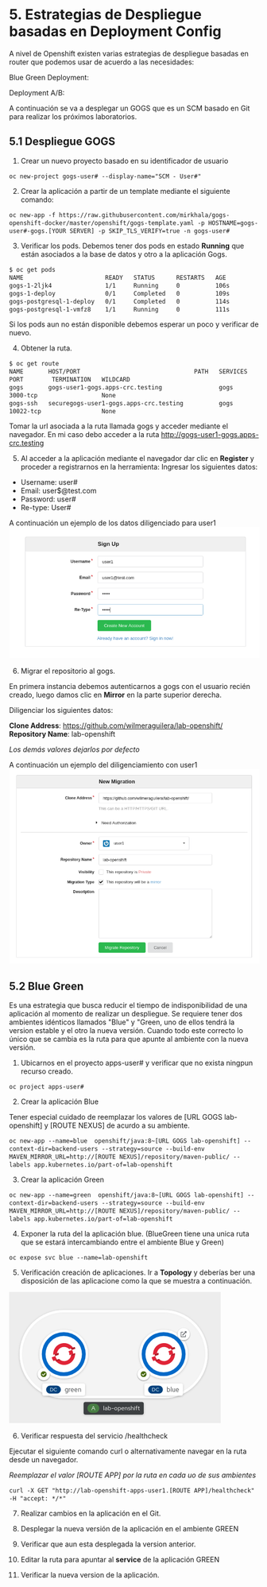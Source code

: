 # 5. Estrategias de Despliegue basadas en Deployment Config

A nivel de Openshift existen varias estrategias de despliegue basadas en router que podemos usar de acuerdo a las necesidades:

Blue Green Deployment:

Deployment A/B: 



A continuación se va a desplegar un GOGS que es un SCM basado en Git para realizar los próximos laboratorios.

## 5.1 Despliegue GOGS

1. Crear un nuevo proyecto basado en su identificador de usuario  
```shell script
oc new-project gogs-user# --display-name="SCM - User#"
```

2. Crear la aplicación a partir de un template mediante el siguiente comando:

```shell script
oc new-app -f https://raw.githubusercontent.com/mirkhala/gogs-openshift-docker/master/openshift/gogs-template.yaml -p HOSTNAME=gogs-user#-gogs.[YOUR SERVER] -p SKIP_TLS_VERIFY=true -n gogs-user#
```
3. Verificar los pods. Debemos tener dos pods en estado __Running__ que están asociados a la base de datos y otro a la aplicación Gogs. 

```shell script
$ oc get pods
NAME                       READY   STATUS      RESTARTS   AGE
gogs-1-2ljk4               1/1     Running     0          106s
gogs-1-deploy              0/1     Completed   0          109s
gogs-postgresql-1-deploy   0/1     Completed   0          114s
gogs-postgresql-1-vmfz8    1/1     Running     0          111s
```
Si los pods aun no están disponible debemos esperar un poco y verificar de nuevo.

4. Obtener la ruta.

```shell script
$ oc get route
NAME       HOST/PORT                                PATH   SERVICES   PORT        TERMINATION   WILDCARD
gogs       gogs-user1-gogs.apps-crc.testing                gogs       3000-tcp                  None
gogs-ssh   securegogs-user1-gogs.apps-crc.testing          gogs       10022-tcp                 None
```

Tomar la url asociada a la ruta llamada gogs y acceder mediante el navegador. En mi caso debo acceder  a la ruta http://gogs-user1-gogs.apps-crc.testing
 

5. Al acceder a la aplicación mediante el navegador dar clic en __Register__ y proceder a registrarnos en la herramienta:
Ingresar los siguientes datos:

* Username: user# 
* Email: user$@test.com
* Password: user#
* Re-type: User#

A continuación un ejemplo de los datos diligenciado para user1
![gogs-register.png](img/gogs-register.png)


6. Migrar el repositorio al gogs.

En primera instancia debemos autenticarnos a gogs con el usuario recién creado, luego damos clic en __Mirror__ en la parte superior derecha.

Diligenciar los siguientes datos:

__Clone Address__: https://github.com/wilmeraguilera/lab-openshift/
__Repository Name__: lab-openshift

*Los demás valores dejarlos por defecto*

A continuación un ejemplo del diligenciamiento con user1
![gogs-migration-repo](img/gogs-migration-repo.png)

 

## 5.2 Blue Green

Es una estrategia que busca reducir el tiempo de indisponibilidad de una aplicación al momento de realizar un despliegue. Se requiere tener dos ambientes idénticos llamados "Blue" y "Green, uno de ellos tendrá la version estable y el otro la nueva versión. Cuando todo este correcto lo único que se cambia es la ruta para que apunte al ambiente con la nueva versión.

1. Ubicarnos en el proyecto apps-user# y verificar que no exista ningpun recurso creado.

```shell script
oc project apps-user# 
```

2. Crear la aplicación Blue

Tener especial cuidado de reemplazar los valores de [URL GOGS lab-openshift] y  [ROUTE NEXUS] de acurdo a su ambiente.

```shell script
oc new-app --name=blue  openshift/java:8~[URL GOGS lab-openshift] --context-dir=backend-users --strategy=source --build-env MAVEN_MIRROR_URL=http://[ROUTE NEXUS]/repository/maven-public/ --labels app.kubernetes.io/part-of=lab-openshift
```

3. Crear la aplicación Green

```shell script
oc new-app --name=green  openshift/java:8~[URL GOGS lab-openshift] --context-dir=backend-users --strategy=source --build-env MAVEN_MIRROR_URL=http://[ROUTE NEXUS]/repository/maven-public/ --labels app.kubernetes.io/part-of=lab-openshift
```

4. Exponer la ruta del la aplicación blue. (BlueGreen tiene una unica ruta que se estará intercambiando entre el ambiente Blue y Green)

```shell script
oc expose svc blue --name=lab-openshift
```

5. Verificación creación de aplicaciones. Ir a __Topology__ y deberías ber una disposición de las aplicacione como la que se muestra a continuación.

![blue-green-apps-topology](img/blue-green-apps-topology.png)

6. Verificar respuesta del servicio /healthcheck

Ejecutar el siguiente comando curl o alternativamente navegar en la ruta desde un navegador.

*Reemplazar el valor [ROUTE APP] por la ruta en cada uo de sus ambientes*
```shell script
curl -X GET "http://lab-openshift-apps-user1.[ROUTE APP]/healthcheck" -H "accept: */*"
```



7. Realizar cambios en la aplicación en el Git.

8. Desplegar la nueva versión de la aplicación en el ambiente GREEN

9. Verificar que aun esta desplegada la version anterior.

10. Editar la ruta para apuntar al __service__ de la aplicación GREEN

11. Verificar la nueva version de la aplicación. 










